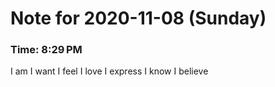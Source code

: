 # Note for 2020-11-08 (Sunday)
### Time: 8:29 PM

I am I want I feel I love I express I know I believe
